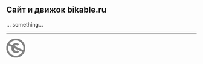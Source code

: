 Сайт и движок bikable.ru
------------------------

... something...


---
[![UNLICENSE](noc.png)](UNLICENSE)
